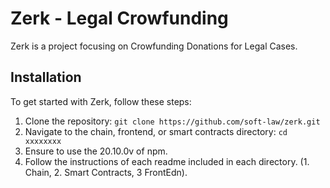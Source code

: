 # Zerk - Legal Crowfunding

Zerk is a project focusing on Crowfunding Donations for Legal Cases.

## Installation

To get started with Zerk, follow these steps:

1. Clone the repository: `git clone https://github.com/soft-law/zerk.git`
2. Navigate to the chain, frontend, or smart contracts directory: `cd xxxxxxxx`
3. Ensure to use the 20.10.0v of npm.
4. Follow the instructions of each readme included in each directory. (1. Chain, 2. Smart Contracts, 3 FrontEdn).

